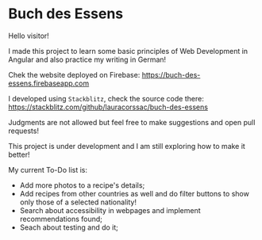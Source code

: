 # Buch des Essens

Hello visitor!

I made this project to learn some basic principles of Web Development in Angular and also practice my writing in German! 

Chek the website deployed on Firebase: https://buch-des-essens.firebaseapp.com

I developed using `Stackblitz`, check the source code there: https://stackblitz.com/github/lauracorssac/buch-des-essens

Judgments are not allowed but feel free to make suggestions and open pull requests!

This project is under development and I am still exploring how to make it better! 

My current To-Do list is:

- Add more photos to a recipe's details;
- Add recipes from other countries as well and do filter buttons to show only those of a selected nationality!
- Search about accessibility in webpages and implement recommendations found;
- Seach about testing and do it;
